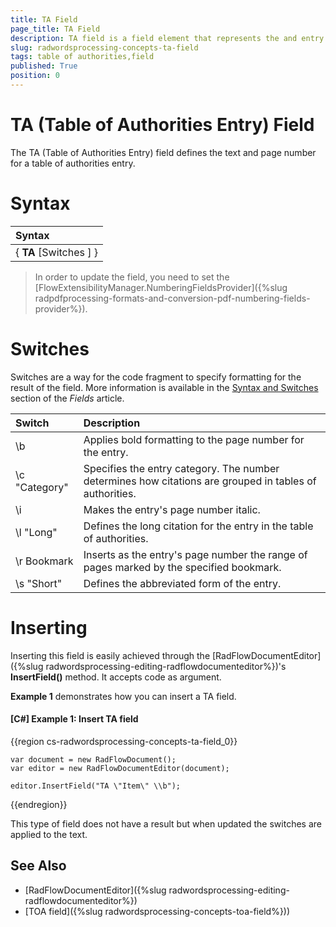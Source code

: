 ```yaml
---
title: TA Field
page_title: TA Field
description: TA field is a field element that represents the and entry in a Table of Authorities table.
slug: radwordsprocessing-concepts-ta-field
tags: table of authorities,field
published: True
position: 0
---
```

# TA (Table of Authorities Entry) Field 

The TA (Table of Authorities Entry) field defines the text and page number for a table of authorities entry.

# Syntax

| Syntax   |
| :---     	 |
| { **TA** [Switches ] }|    

>In order to update the field, you need to set the [FlowExtensibilityManager.NumberingFieldsProvider]({%slug radpdfprocessing-formats-and-conversion-pdf-numbering-fields-provider%}).

# Switches 

Switches are a way for the code fragment to specify formatting for the result of the field. More information is available in the [Syntax and Switches](https://docs.telerik.com/devtools/document-processing/libraries/radwordsprocessing/concepts/fields/fields#syntax-and-switches) section of the _Fields_ article.

| Switch                 | Description                        |
| :---                   | :---                               |
|\\b  |Applies bold formatting to the page number for the entry. |
|\\c "Category" |Specifies the entry category. The number determines how citations are grouped in tables of authorities.|
|\\i |Makes the entry's page number italic.|
|\\l "Long"|Defines the long citation for the entry in the table of authorities.|
|\\r Bookmark|Inserts as the entry's page number the range of pages marked by the specified bookmark.|
|\\s "Short"|Defines the abbreviated form of the entry.| 
# Inserting

Inserting this field is easily achieved through the [RadFlowDocumentEditor]({%slug radwordsprocessing-editing-radflowdocumenteditor%})'s __InsertField()__ method. It accepts code as argument.

__Example 1__ demonstrates how you can insert a TA field.
        

#### __[C#] Example 1: Insert TA field__

{{region cs-radwordsprocessing-concepts-ta-field_0}}

    var document = new RadFlowDocument();
    var editor = new RadFlowDocumentEditor(document);

    editor.InsertField("TA \"Item\" \\b");

{{endregion}}

This type of field does not have a result but when updated the switches are applied to the text.

## See Also 

* [RadFlowDocumentEditor]({%slug radwordsprocessing-editing-radflowdocumenteditor%})
* [TOA field]({%slug radwordsprocessing-concepts-toa-field%}))